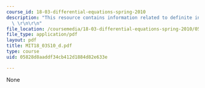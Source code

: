 ```yaml
---
course_id: 18-03-differential-equations-spring-2010
description: "This resource contains information related to definite integral solutions.\
  \ \r\n\r\n"
file_location: /coursemedia/18-03-differential-equations-spring-2010/05828d8aaddf34cb412d1884d82e633e_MIT18_03S10_d.pdf
file_type: application/pdf
layout: pdf
title: MIT18_03S10_d.pdf
type: course
uid: 05828d8aaddf34cb412d1884d82e633e

---
```

None